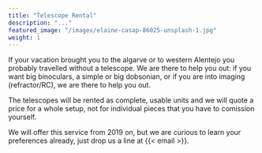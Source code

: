```yaml
---
title: "Telescope Rental"
description: "..."
featured_image: "/images/elaine-casap-86025-unsplash-1.jpg"
weight: 1
---
```


If your vacation brought you to the algarve or to western Alentejo you probably travelled without a telescope.
We are there to help you out: if you want big binoculars, a simple or big dobsonian,  or if you are into imaging (refractor/RC), we are there to help you out.

The telescopes will be rented as complete, usable units and we will quote a price for a whole setup, not for individual pieces that you have to comission yourself.

We will offer this service from 2019 on, but we are curious to learn your preferences already, just drop us a line at {{< email >}}.


<!--more-->

